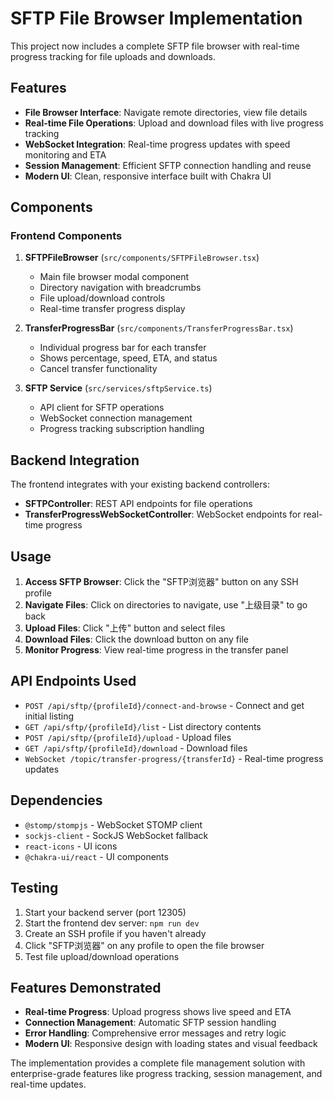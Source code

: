# SFTP File Browser Implementation

This project now includes a complete SFTP file browser with real-time progress tracking for file uploads and downloads.

## Features

- **File Browser Interface**: Navigate remote directories, view file details
- **Real-time File Operations**: Upload and download files with live progress tracking
- **WebSocket Integration**: Real-time progress updates with speed monitoring and ETA
- **Session Management**: Efficient SFTP connection handling and reuse
- **Modern UI**: Clean, responsive interface built with Chakra UI

## Components

### Frontend Components

1. **SFTPFileBrowser** (`src/components/SFTPFileBrowser.tsx`)
   - Main file browser modal component
   - Directory navigation with breadcrumbs
   - File upload/download controls
   - Real-time transfer progress display

2. **TransferProgressBar** (`src/components/TransferProgressBar.tsx`)
   - Individual progress bar for each transfer
   - Shows percentage, speed, ETA, and status
   - Cancel transfer functionality

3. **SFTP Service** (`src/services/sftpService.ts`)
   - API client for SFTP operations
   - WebSocket connection management
   - Progress tracking subscription handling

## Backend Integration

The frontend integrates with your existing backend controllers:

- **SFTPController**: REST API endpoints for file operations
- **TransferProgressWebSocketController**: WebSocket endpoints for real-time progress

## Usage

1. **Access SFTP Browser**: Click the "SFTP浏览器" button on any SSH profile
2. **Navigate Files**: Click on directories to navigate, use "上级目录" to go back
3. **Upload Files**: Click "上传" button and select files
4. **Download Files**: Click the download button on any file
5. **Monitor Progress**: View real-time progress in the transfer panel

## API Endpoints Used

- `POST /api/sftp/{profileId}/connect-and-browse` - Connect and get initial listing
- `GET /api/sftp/{profileId}/list` - List directory contents
- `POST /api/sftp/{profileId}/upload` - Upload files
- `GET /api/sftp/{profileId}/download` - Download files
- `WebSocket /topic/transfer-progress/{transferId}` - Real-time progress updates

## Dependencies

- `@stomp/stompjs` - WebSocket STOMP client
- `sockjs-client` - SockJS WebSocket fallback
- `react-icons` - UI icons
- `@chakra-ui/react` - UI components

## Testing

1. Start your backend server (port 12305)
2. Start the frontend dev server: `npm run dev`
3. Create an SSH profile if you haven't already
4. Click "SFTP浏览器" on any profile to open the file browser
5. Test file upload/download operations

## Features Demonstrated

- **Real-time Progress**: Upload progress shows live speed and ETA
- **Connection Management**: Automatic SFTP session handling
- **Error Handling**: Comprehensive error messages and retry logic
- **Modern UI**: Responsive design with loading states and visual feedback

The implementation provides a complete file management solution with enterprise-grade features like progress tracking, session management, and real-time updates. 